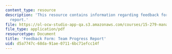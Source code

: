 ```yaml
---
content_type: resource
description: 'This resource contains information regarding feedback form: team progress
  report.'
file: https://ol-ocw-studio-app-qa.s3.amazonaws.com/courses/15-279-management-communication-for-undergraduates-fall-2012/d5a7747c68da91ae07116bc71efcc14f_MIT15_279F12_teamPrgrsFdbk.pdf
file_type: application/pdf
resourcetype: Document
title: 'Feedback Form: Team Progress Report'
uid: d5a7747c-68da-91ae-0711-6bc71efcc14f
---
```

